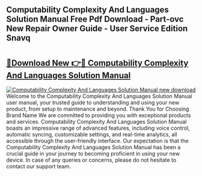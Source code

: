 ## Computability Complexity And Languages Solution Manual Free Pdf Download - Part-ovc New Repair Owner Guide - User Service Edition Snavq

# <h2><a href="http://bc70768.oget.top/?id=Computability+Complexity+And+Languages+Solution+Manual">🔗Download New 👉🔴 Computability Complexity And Languages Solution Manual</a></h2>

[![Computability Complexity And Languages Solution Manual new download](https://i.imgur.com/5g1atiW.png)](http://bc70768.oget.top/?id=Computability+Complexity+And+Languages+Solution+Manual)
Welcome to the Computability Complexity And Languages Solution Manual user manual, your trusted guide to understanding and using your new product, from setup to maintenance and beyond. Thank You for Choosing Brand Name We are committed to providing you with exceptional products and services. Computability Complexity And Languages Solution Manual boasts an impressive range of advanced features, including voice control, automatic syncing, customizable settings, and real-time analytics, all accessible through the user-friendly interface. Our expectation is that the Computability Complexity And Languages Solution Manual has been a crucial guide in your journey to becoming proficient in using your new device. In case of any queries or concerns, please do not hesitate to contact our support team.
